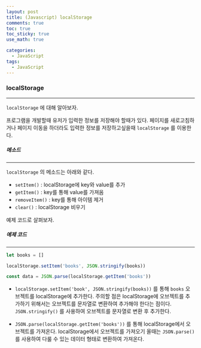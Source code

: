 ```yaml
---
layout: post
title: (Javascript) localStorage
comments: true
toc: true
toc_sticky: true
use_math: true

categories:
  - JavaScript
tags:
  - JavaScript
---
```




### localStorage

---



`localStorage` 에 대해 알아보자.

프로그램을 개발할때 유저가 입력한 정보를 저장해야 할때가 있다.  페이지를 새로고침하거나 페이지 이동을 하더라도 입력한 정보를 저장하고싶을때 `localStorage` 를 이용한다.



##### 메소드

---

`localStorage` 의 메소드는 아래와 같다.

* `setItem()`  : localStorage에 key와 value를 추가
* `getItem()` : key를 통해 value를 가져옴
* `removeItem()` : key를 통해 아이템 제거
* `clear()` : localStorage 비우기



예제 코드로 살펴보자.



##### 예제 코드

---

```javascript
let books = []

localStorage.setItem('books', JSON.stringify(books))

const data = JSON.parse(localStorage.getItem('books'))
```

* `localStorage.setItem('book', JSON.stringify(books))` 를 통해 `books` 오브젝트를 localStorage에 추가한다. 주의할 점은 localStorage에 오브젝트를 추가하기 위해서는 오브젝트를 문자열로 변환하여 추가해야 한다는 점이다. `JSON.stringify()` 를 사용하여 오브젝트를 문자열로 변환 후 추가한다.

* `JSON.parse(localStorage.getItem('books'))` 를 통해 localStorage에서 오브젝트를 가져온다. localStorage에서 오브젝트를 가져오기 올때는 `JSON.parse()` 를 사용하여 다룰 수 있는 데이터 형태로 변환하여 가져온다.

